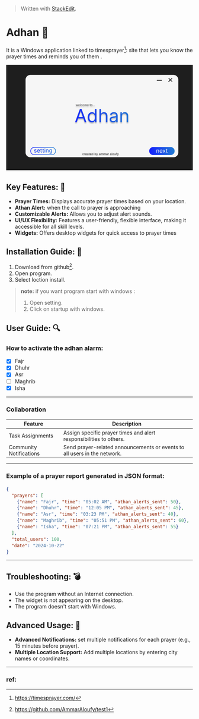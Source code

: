 


> Written with [StackEdit](https://stackedit.io/).


# Adhan  :mosque:
It is a Windows application linked to timesprayer[^1]: site that lets you know the prayer times and reminds you of them .

![alt text](https://github.com/AmmarAloufy/test1/blob/main/UI.png?raw=true)



## Key Features: :key:
* **Prayer Times:**  Displays accurate prayer times based on your location.
* **Athan Alert:** when the call to prayer is approaching
* **Customizable Alerts:** Allows you to adjust alert sounds.
* **UI/UX Flexibility:** Features a user-friendly, flexible interface, making it accessible for all skill levels.
* **Widgets:** Offers desktop widgets for quick access to prayer times

## Installation Guide: :memo:
1. Download from github[^2].
2. Open program.
3. Select loction install.

>**note:** if you want program start with windows :
> 1. Open setting.
> 2. Click on startup with windows.

## User Guide: :mag:

### How to activate the adhan alarm:
 - [x] Fajr
  - [x] Dhuhr
  - [x] Asr
  - [ ] Maghrib
 - [x] Isha

---
### Collaboration
| Feature|Description | 
|--|--|
|  Task Assignments|Assign specific prayer times and alert responsibilities to others. | 
|  Community Notifications| Send prayer-related announcements or events to all users in the network. | 

---
###  Example of a prayer report generated in JSON format:
```json
{
  "prayers": [
    {"name": "Fajr", "time": "05:02 AM", "athan_alerts_sent": 50},
    {"name": "Dhuhr", "time": "12:05 PM", "athan_alerts_sent": 45},
    {"name": "Asr", "time": "03:23 PM", "athan_alerts_sent": 40},
    {"name": "Maghrib", "time": "05:51 PM", "athan_alerts_sent": 60},
    {"name": "Isha", "time": "07:21 PM", "athan_alerts_sent": 55}
  ],
  "total_users": 100,
  "date": "2024-10-22"
}

```
---
## Troubleshooting: :bomb:

 - Use the program without an Internet connection.
 - The widget is not appearing on the desktop.
 - The program doesn't start with Windows.

## Advanced Usage: :dart:

 - **Advanced Notifications:** set multiple notifications for each prayer (e.g., 15 minutes before prayer).
 - **Multiple Location Support:** Add multiple locations by entering city names or coordinates.

---
### ref:
[^1]:https://timesprayer.com/
[^2]:https://github.com/AmmarAloufy/test1


<!--stackedit_data:
eyJoaXN0b3J5IjpbNzg2NDcxODk2LC03MjM0OTYyODEsMjAzMT
MyMzk3OV19
-->